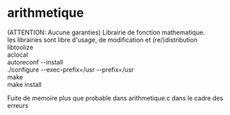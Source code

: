 # arithmetique  
  (ATTENTION: Aucune garanties) 
Librairie de fonction mathematique.  
les librairies sont libre d'usage, de modification et (re/)distribution  
libtoolize  
aclocal  
autoreconf --install  
./configure --exec-prefix=/usr --prefix=/usr  
make  
make install  
  
  
Fuite de memoire plus que probable dans arithmetique.c dans le cadre des erreurs
